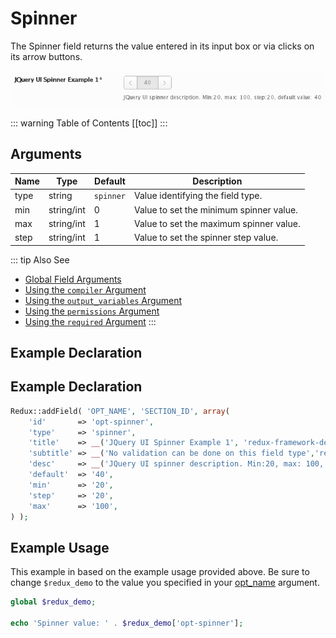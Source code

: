 # Spinner

The Spinner field returns the value entered in its input box or via clicks on its arrow buttons.

<span style="display:block;text-align:center">![](./img/spinner.png)</span>

::: warning Table of Contents
[[toc]]
:::

## Arguments
|Name|Type|Default|Description|
|--- |--- |--- |--- |
|type|string|`spinner`|Value identifying the field type.|
|min|string/int|0|Value to set the minimum spinner value.|
|max|string/int|1|Value to set the maximum spinner value.|
|step|string/int|1|Value to set the spinner step value.|

::: tip Also See
- [Global Field Arguments](../configuration/fields/arguments.md)
- [Using the `compiler` Argument](../configuration/fields/compiler.md)
- [Using the `output_variables` Argument](../configuration/fields/output-variables.md)
- [Using the `permissions` Argument](../configuration/fields/permissions.md)
- [Using the `required` Argument](../configuration/fields/required.md)
:::


## Example Declaration
<script>
import builder from './spinner.json';
export default {
    data () {
        return {
            builder: builder,
            defaults: {}
        };
    }
}
</script>
<builder :builder_json="builder" :builder_defaults="defaults" />

## Example Declaration
```php
Redux::addField( 'OPT_NAME', 'SECTION_ID', array(
    'id'       => 'opt-spinner',
    'type'     => 'spinner', 
    'title'    => __('JQuery UI Spinner Example 1', 'redux-framework-demo'),
    'subtitle' => __('No validation can be done on this field type','redux-framework-demo'),
    'desc'     => __('JQuery UI spinner description. Min:20, max: 100, step:20, default value: 40', 'redux-framework-demo'),
    'default'  => '40',
    'min'      => '20',
    'step'     => '20',
    'max'      => '100',
) );
```

## Example Usage
This example in based on the example usage provided above. Be sure to change `$redux_demo` to the value you specified in your [opt_name](../configuration/global_arguments.md#opt_name) argument.

```php
global $redux_demo;

echo 'Spinner value: ' . $redux_demo['opt-spinner'];
```

